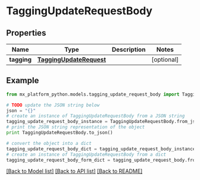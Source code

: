 # TaggingUpdateRequestBody


## Properties
Name | Type | Description | Notes
------------ | ------------- | ------------- | -------------
**tagging** | [**TaggingUpdateRequest**](TaggingUpdateRequest.md) |  | [optional] 

## Example

```python
from mx_platform_python.models.tagging_update_request_body import TaggingUpdateRequestBody

# TODO update the JSON string below
json = "{}"
# create an instance of TaggingUpdateRequestBody from a JSON string
tagging_update_request_body_instance = TaggingUpdateRequestBody.from_json(json)
# print the JSON string representation of the object
print TaggingUpdateRequestBody.to_json()

# convert the object into a dict
tagging_update_request_body_dict = tagging_update_request_body_instance.to_dict()
# create an instance of TaggingUpdateRequestBody from a dict
tagging_update_request_body_form_dict = tagging_update_request_body.from_dict(tagging_update_request_body_dict)
```
[[Back to Model list]](../README.md#documentation-for-models) [[Back to API list]](../README.md#documentation-for-api-endpoints) [[Back to README]](../README.md)


